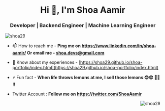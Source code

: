 <h1 align="center">Hi 👋, I'm Shoa Aamir</h1>
<h3 align="center"> Developer | Backend Engineer | Machine Learning Engineer </h3>

<p align="left"> <img src="https://komarev.com/ghpvc/?username=shoa29&label=Profile%20views&color=0e75b6&style=flat" alt="shoa29" /> </p>

- 📫 How to reach me - **Ping me on https://www.linkedin.com/in/shoa-aamir/ Or email me - shoa.devs@gmail.com**

- 📄 Know about my experiences - [https://shoa29.github.io/shoa-portfolio/index.html](https://shoa29.github.io/shoa-portfolio/index.html)

- ⚡ Fun fact - **When life throws lemons at me, I sell those lemons 😎😎 🍋🍋 !!**
  
- Twitter Account : **Follow me on https://twitter.com/ShoaAamir**


<p>&nbsp;<img align="right" src="https://github-readme-stats.vercel.app/api?username=shoa29&&theme=tokyonight&show_icons=true&locale=en" alt="shoa29" /></p>
